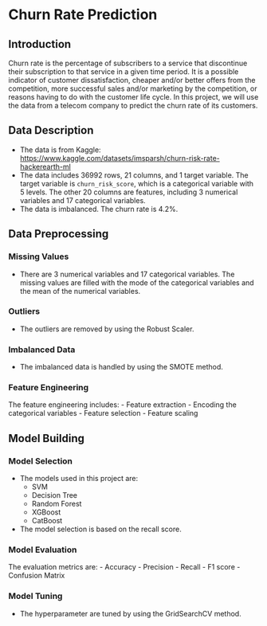 # Churn Rate Prediction
## Introduction
Churn rate is the percentage of subscribers to a service that discontinue their subscription to that service in a given time period. It is a possible indicator of customer dissatisfaction, cheaper and/or better offers from the competition, more successful sales and/or marketing by the competition, or reasons having to do with the customer life cycle. In this project, we will use the data from a telecom company to predict the churn rate of its customers.
## Data Description
- The data is from Kaggle: https://www.kaggle.com/datasets/imsparsh/churn-risk-rate-hackerearth-ml
- The data includes 36992 rows, 21 columns, and 1 target variable. The target variable is `churn_risk_score`, which is a categorical variable with 5 levels. The other 20 columns are features, including 3 numerical variables and 17 categorical variables.
- The data is imbalanced. The churn rate is 4.2%.
## Data Preprocessing
### Missing Values
- There are 3 numerical variables and 17 categorical variables. The missing values are filled with the mode of the categorical variables and the mean of the numerical variables.
### Outliers
- The outliers are removed by using the Robust Scaler.
### Imbalanced Data
- The imbalanced data is handled by using the SMOTE method.
### Feature Engineering
The feature engineering includes:
    - Feature extraction
    - Encoding the categorical variables
    - Feature selection
    - Feature scaling
## Model Building
### Model Selection
- The models used in this project are:
    - SVM
    - Decision Tree
    - Random Forest
    - XGBoost
    - CatBoost
- The model selection is based on the recall score.
### Model Evaluation
The evaluation metrics are:
    - Accuracy
    - Precision
    - Recall
    - F1 score
    - Confusion Matrix
### Model Tuning
- The hyperparameter are tuned by using the GridSearchCV method.